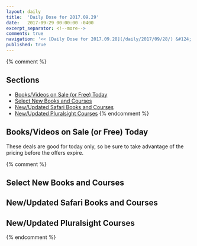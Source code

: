```yaml
---
layout: daily
title:  'Daily Dose for 2017.09.29'
date:   2017-09-29 00:00:00 -0400
excerpt_separator: <!--more-->
comments: true
navigation: '<< [Daily Dose for 2017.09.28](/daily/2017/09/28/) &#124; [Sep 2017](/daily/2017/09/) &#124; [2017](/daily/2017/) &#124; Daily Dose for 2017.09.30 >>'
published: true
---
```

{% comment %}
## Sections
* [Books/Videos on Sale (or Free) Today](#sale)
* [Select New Books and Courses](#select)
* [New/Updated Safari Books and Courses](#safari-new)
* [New/Updated Pluralsight Courses](#pluralsight-new)
{% endcomment %}

## <a name="sale"></a>Books/Videos on Sale (or Free) Today ##
These deals are good for today only, so be sure to take advantage of the pricing before the offers expire.

{% comment %}
## <a name="select"></a>Select New Books and Courses ##

## <a name="safari-new"></a>New/Updated Safari Books and Courses ## 

## <a name="pluralsight-new"></a>New/Updated Pluralsight Courses ## 
{% endcomment %}
